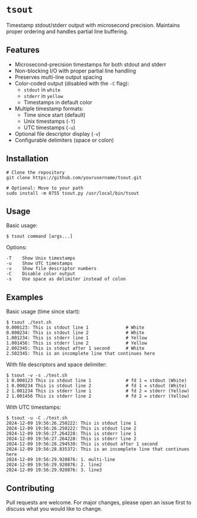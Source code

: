 # `tsout`

Timestamp stdout/stderr output with microsecond precision. Maintains proper ordering and handles partial line buffering.

## Features

- Microsecond-precision timestamps for both stdout and stderr
- Non-blocking I/O with proper partial line handling
- Preserves multi-line output spacing
- Color-coded output (disabled with the `-C` flag):
  - `stdout` in `white`
  - `stderr` in `yellow`
  - Timestamps in default color
- Multiple timestamp formats:
  - Time since start (default)
  - Unix timestamps (`-T`)
  - UTC timestamps (`-u`)
- Optional file descriptor display (`-v`)
- Configurable delimiters (space or colon)

## Installation

```console
# Clone the repository
git clone https://github.com/yourusername/tsout.git

# Optional: Move to your path
sudo install -m 0755 tsout.py /usr/local/bin/tsout
```

## Usage

Basic usage:
```console
$ tsout command [args...]
```

Options:
```console
-T    Show Unix timestamps
-u    Show UTC timestamps
-v    Show file descriptor numbers
-C    Disable color output
-s    Use space as delimiter instead of colon
```

## Examples

Basic usage (time since start):
```console
$ tsout ./test.sh
0.000123: This is stdout line 1              # White
0.000234: This is stdout line 2              # White
1.001234: This is stderr line 1              # Yellow
1.001456: This is stderr line 2              # Yellow
2.002345: This is stdout after 1 second      # White
2.502345: This is an incomplete line that continues here
```

With file descriptors and space delimiter:
```console
$ tsout -v -s ./test.sh
1 0.000123 This is stdout line 1             # fd 1 = stdout (White)
1 0.000234 This is stdout line 2             # fd 1 = stdout (White)
2 1.001234 This is stderr line 1             # fd 2 = stderr (Yellow)
2 1.001456 This is stderr line 2             # fd 2 = stderr (Yellow)
```

With UTC timestamps:
```console
$ tsout -u -C ./test.sh
2024-12-09 19:56:26.250222: This is stdout line 1
2024-12-09 19:56:26.250222: This is stdout line 2
2024-12-09 19:56:27.264228: This is stderr line 1
2024-12-09 19:56:27.264228: This is stderr line 2
2024-12-09 19:56:28.294530: This is stdout after 1 second
2024-12-09 19:56:28.835372: This is an incomplete line that continues here
2024-12-09 19:56:29.920876: 1. multi-line
2024-12-09 19:56:29.920876: 2. line2
2024-12-09 19:56:29.920876: 3. line3
```

## Contributing

Pull requests are welcome. For major changes, please open an issue first to discuss what you would like to change.
